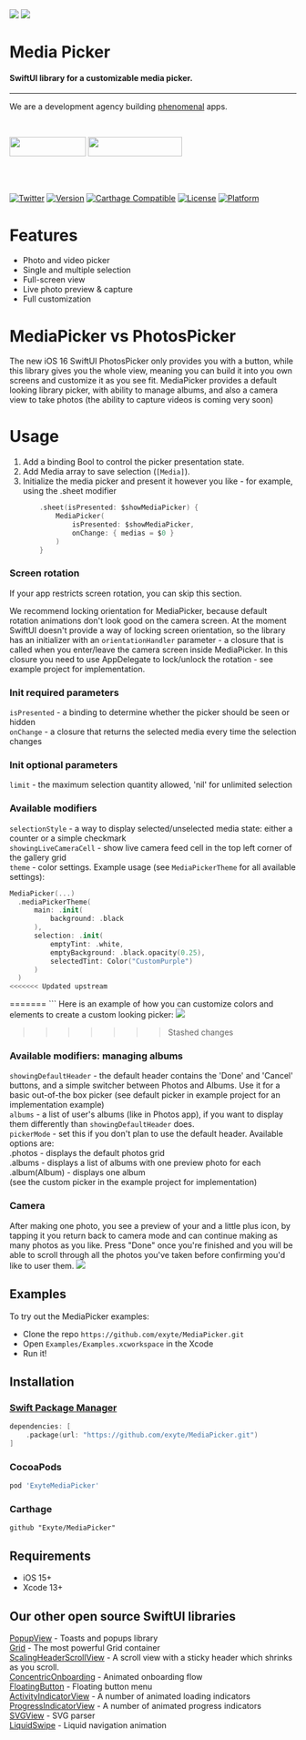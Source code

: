 <img src="https://raw.githubusercontent.com/exyte/media/master/common/header.png">
<img src="https://raw.githubusercontent.com/exyte/media/master/MediaPicker/demo.gif" />

<p><h1 align="left">Media Picker</h1></p>

<p><h4>SwiftUI library for a customizable media picker.</h4></p>

___

<p> We are a development agency building
  <a href="https://clutch.co/profile/exyte#review-731233?utm_medium=referral&utm_source=github.com&utm_campaign=phenomenal_to_clutch">phenomenal</a> apps.</p>

</br>

<a href="https://exyte.com/contacts"><img src="https://i.imgur.com/vGjsQPt.png" width="134" height="34"></a> <a href="https://twitter.com/exyteHQ"><img src="https://i.imgur.com/DngwSn1.png" width="165" height="34"></a>

</br></br>

[![Twitter](https://img.shields.io/badge/Twitter-@exyteHQ-blue.svg?style=flat)](http://twitter.com/exyteHQ)
[![Version](https://img.shields.io/cocoapods/v/ExyteMediaPicker.svg?style=flat)](http://cocoapods.org/pods/ExyteMediaPicker)
[![Carthage Compatible](https://img.shields.io/badge/Carthage-compatible-0473B3.svg?style=flat)](https://github.com/Carthage/Carthage)
[![License](https://img.shields.io/cocoapods/l/ExyteMediaPicker.svg?style=flat)](http://cocoapods.org/pods/ExyteMediaPicker)
[![Platform](https://img.shields.io/cocoapods/p/ExyteMediaPicker.svg?style=flat)](http://cocoapods.org/pods/ExyteMediaPicker)

# Features
* Photo and video picker
* Single and multiple selection
* Full-screen view
* Live photo preview & capture
* Full customization

# MediaPicker vs PhotosPicker
The new iOS 16 SwiftUI PhotosPicker only provides you with a button, while this library gives you the whole view, meaning you can build it into you own screens and customize it as you see fit. MediaPicker provides a default looking library picker, with ability to manage albums, and also a camera view to take photos (the ability to capture videos is coming very soon)

# Usage
1. Add a binding Bool to control the picker presentation state.
2. Add Media array to save selection (`[Media]`).
3. Initialize the media picker and present it however you like - for example, using the .sheet modifier
    ```swift
        .sheet(isPresented: $showMediaPicker) {
            MediaPicker(
                isPresented: $showMediaPicker,
                onChange: { medias = $0 }
            )
        }
    ```

### Screen rotation
If your app restricts screen rotation, you can skip this section.

We recommend locking orientation for MediaPicker, because default rotation animations don't look good on the camera screen. At the moment SwiftUI doesn't provide a way of locking screen orientation, so the library has an initializer with an `orientationHandler` parameter - a closure that is called when you enter/leave the camera screen inside MediaPicker. In this closure you need to use AppDelegate to lock/unlock the rotation - see example project for implementation.

### Init required parameters
`isPresented` - a binding to determine whether the picker should be seen or hidden   
`onChange` - a closure that returns the selected media every time the selection changes

### Init optional parameters
`limit` - the maximum selection quantity allowed, 'nil' for unlimited selection

### Available modifiers
`selectionStyle` - a way to display selected/unselected media state: either a counter or a simple checkmark         
`showingLiveCameraCell` - show live camera feed cell in the top left corner of the gallery grid     
`theme` - color settings. Example usage (see `MediaPickerTheme` for all available settings):    
  ```swift
MediaPicker(...)
    .mediaPickerTheme(
        main: .init(
            background: .black
        ),
        selection: .init(
            emptyTint: .white,
            emptyBackground: .black.opacity(0.25),
            selectedTint: Color("CustomPurple")
        )
    )
<<<<<<< Updated upstream
  ```
=======
    ```
Here is an example of how you can customize colors and elements to create a custom looking picker:
<img src="https://raw.githubusercontent.com/exyte/media/master/MediaPicker/1.jpg" />
>>>>>>> Stashed changes

### Available modifiers: managing albums
`showingDefaultHeader` - the default header contains the 'Done' and 'Cancel' buttons, and a simple switcher between Photos and Albums. Use it for a basic  out-of-the box picker (see default picker in example project for an implementation example)     
`albums` - a list of user's albums (like in Photos app), if you want to display them differently than `showingDefaultHeader` does.           
`pickerMode` - set this if you don't plan to use the default header. Available options are:     
    .photos - displays the default photos grid      
    .albums - displays a list of albums with one preview photo for each
    .album(Album) - displays one album      
(see the custom picker in the example project for implementation)

### Camera
After making one photo, you see a preview of your and a little plus icon, by tapping it you return back to camera mode and can continue making as many photos as you like. Press "Done" once you're finished and you will be able to scroll through all the photos you've taken before confirming you'd like to user them.
<img src="https://raw.githubusercontent.com/exyte/media/master/MediaPicker/2.jpg" />

## Examples

To try out the MediaPicker examples:
- Clone the repo `https://github.com/exyte/MediaPicker.git`
- Open `Examples/Examples.xcworkspace` in the Xcode
- Run it!

## Installation

### [Swift Package Manager](https://swift.org/package-manager/)

```swift
dependencies: [
    .package(url: "https://github.com/exyte/MediaPicker.git")
]
```

### CocoaPods

```ruby
pod 'ExyteMediaPicker'
```

### Carthage

```ogdl
github "Exyte/MediaPicker"
```

## Requirements

* iOS 15+
* Xcode 13+ 

## Our other open source SwiftUI libraries
[PopupView](https://github.com/exyte/PopupView) - Toasts and popups library    
[Grid](https://github.com/exyte/Grid) - The most powerful Grid container    
[ScalingHeaderScrollView](https://github.com/exyte/ScalingHeaderScrollView) - A scroll view with a sticky header which shrinks as you scroll.    
[ConcentricOnboarding](https://github.com/exyte/ConcentricOnboarding) - Animated onboarding flow    
[FloatingButton](https://github.com/exyte/FloatingButton) - Floating button menu    
[ActivityIndicatorView](https://github.com/exyte/ActivityIndicatorView) - A number of animated loading indicators    
[ProgressIndicatorView](https://github.com/exyte/ProgressIndicatorView) - A number of animated progress indicators    
[SVGView](https://github.com/exyte/SVGView) - SVG parser    
[LiquidSwipe](https://github.com/exyte/LiquidSwipe) - Liquid navigation animation    
